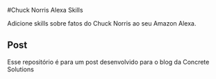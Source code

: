 #Chuck Norris Alexa Skills

Adicione skills sobre fatos do Chuck Norris ao seu Amazon Alexa.

## Post

Esse repositório é para um post desenvolvido para o blog da Concrete Solutions
